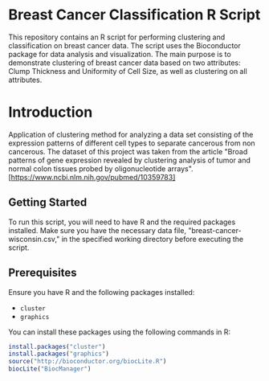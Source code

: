 # Breast Cancer Classification R Script

This repository contains an R script for performing clustering and classification on breast cancer data. The script uses the Bioconductor package for data analysis and visualization. The main purpose is to demonstrate clustering of breast cancer data based on two attributes: Clump Thickness and Uniformity of Cell Size, as well as clustering on all attributes.

# Introduction
Application of clustering method for analyzing a data set consisting of the expression patterns of different cell types to separate cancerous from non cancerous. The dataset of this project was taken from the article "Broad patterns of gene expression revealed by clustering analysis of tumor and normal colon tissues probed by oligonucleotide arrays". [https://www.ncbi.nlm.nih.gov/pubmed/10359783]

## Getting Started

To run this script, you will need to have R and the required packages installed. Make sure you have the necessary data file, "breast-cancer-wisconsin.csv," in the specified working directory before executing the script.

## Prerequisites

Ensure you have R and the following packages installed:

- `cluster`
- `graphics`

You can install these packages using the following commands in R:

```R
install.packages("cluster")
install.packages("graphics")
source("http://bioconductor.org/biocLite.R")
biocLite("BiocManager")
```
